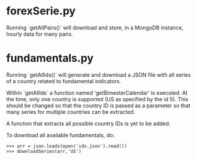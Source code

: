 # forexSerie.py

Running ´getAllPairs()´ will download and store, in a MongoDB instance, hourly data for many pairs.

# fundamentals.py

Running ´getAllIds()´ will generate and download a JSON file with all series of a country related to fundamental indicators.

Within ´getAllIds´ a function named 'getBimesterCalendar' is executed. At the time, only one country is supported (US as specified by the id 5). This should be changed so that the country ID is passed as a parameter so that many series for multiple countries can be extracted.

A function that extracts all possible country IDs is yet to be added.

To download all available fundamentals, do:

    >>> arr = json.loads(open('ids.json').read())
    >>> downloadSeries(arr,'US')
